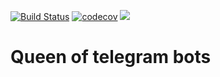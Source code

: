 [![Build Status](https://travis-ci.org/finnetrolle/botqueen.svg?branch=master)](https://travis-ci.org/finnetrolle/botqueen)
[![codecov](https://codecov.io/gh/finnetrolle/botqueen/branch/master/graph/badge.svg)](https://codecov.io/gh/finnetrolle/botqueen)
[![](https://images.microbadger.com/badges/image/finnetrolle/botqueen.svg)](https://microbadger.com/images/finnetrolle/botqueen "Get your own image badge on microbadger.com")

# Queen of telegram bots